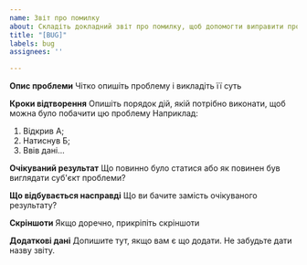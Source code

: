```yaml
---
name: Звіт про помилку
about: Складіть докладний звіт про помилку, щоб допомогти виправити проблему.
title: "[BUG]"
labels: bug
assignees: ''

---
```


**Опис проблеми**
Чітко опишіть проблему і викладіть її суть

**Кроки відтворення**
Опишіть порядок дій, якій потрібно виконати, щоб можна було побачити цю проблему
Наприклад:

1. Відкрив А;
2. Натиснув Б;
3. Ввів дані...

**Очікуваний результат**
Що повинно було статися або як повинен був виглядати суб'єкт проблеми?

**Що відбувається насправді**
Що ви бачите замість очікуваного результату?

**Скріншоти**
Якщо доречно, прикріпіть скріншоти

**Додаткові дані**
Допишите тут, якщо вам є що додати.
Не забудьте дати назву звіту.
